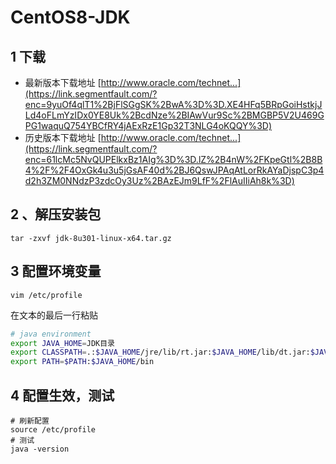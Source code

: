 # CentOS8-JDK

## 1 下载

-   最新版本下载地址
    [http://www.oracle.com/technet...](https://link.segmentfault.com/?enc=9yuOf4qlT1%2BjFlSGgSK%2BwA%3D%3D.XE4HFq5BRpGoiHstkjJLd4oFLmYzIDx0YE8Uk%2BcdNze%2BIAwVur9Sc%2BMGBP5V2U469GPG1waquQ754YBCfRY4jAExRzE1Gp32T3NLG4oKQQY%3D)
-   历史版本下载地址
    [http://www.oracle.com/technet...](https://link.segmentfault.com/?enc=61lcMc5NvQUPElkxBz1AIg%3D%3D.lZ%2B4nW%2FKpeGtl%2B8B4%2F%2F4OxGk4u3u5jGsAF40d%2BJ6QswJPAqAtLorRkAYaDjspC3p4d2h3ZM0NNdzP3zdcOy3Uz%2BAzEJm9LfF%2FlAuIIiAh8k%3D)

## 2 、解压安装包

```shell
tar -zxvf jdk-8u301-linux-x64.tar.gz
```

## 3 配置环境变量

```shell
vim /etc/profile
```

在文本的最后一行粘贴

```bash
# java environment
export JAVA_HOME=JDK目录
export CLASSPATH=.:$JAVA_HOME/jre/lib/rt.jar:$JAVA_HOME/lib/dt.jar:$JAVA_HOME/lib/tools.jar
export PATH=$PATH:$JAVA_HOME/bin
```

## 4 配置生效，测试

```shell
# 刷新配置
source /etc/profile
# 测试
java -version
```

